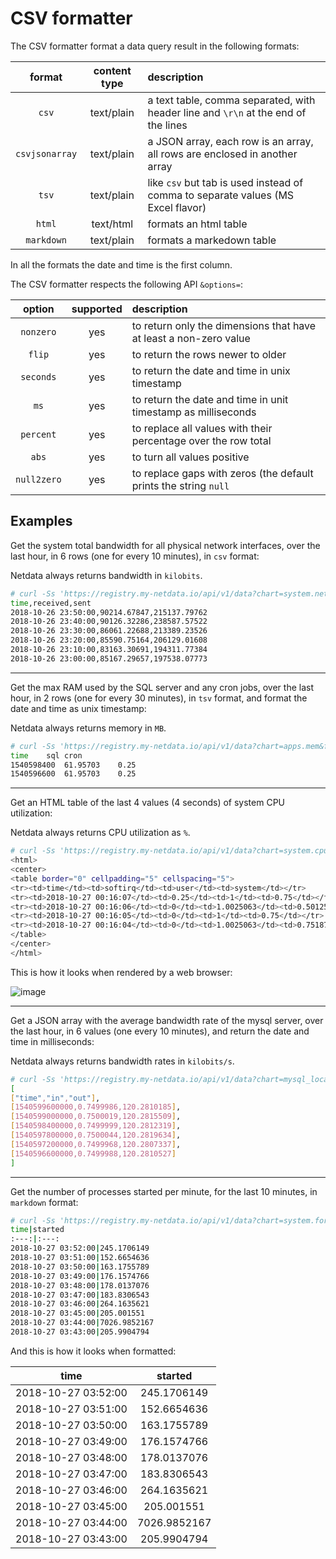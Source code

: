 # CSV formatter

The CSV formatter format a data query result in the following formats:

format|content type|description
:---:|:---:|:-----
`csv`|text/plain|a text table, comma separated, with header line and `\r\n` at the end of the lines
`csvjsonarray`|text/plain|a JSON array, each row is an array, all rows are enclosed in another array
`tsv`|text/plain|like `csv` but tab is used instead of comma to separate values (MS Excel flavor)
`html`|text/html|formats an html table
`markdown`|text/plain|formats a markedown table

In all the formats the date and time is the first column.

The CSV formatter respects the following API `&options=`:

option|supported|description
:---:|:---:|:---
`nonzero`|yes|to return only the dimensions that have at least a non-zero value
`flip`|yes|to return the rows newer to older
`seconds`|yes|to return the date and time in unix timestamp
`ms`|yes|to return the date and time in unit timestamp as milliseconds
`percent`|yes|to replace all values with their percentage over the row total
`abs`|yes|to turn all values positive
`null2zero`|yes|to replace gaps with zeros (the default prints the string `null`


## Examples

Get the system total bandwidth for all physical network interfaces, over the last hour,
in 6 rows (one for every 10 minutes), in `csv` format:

Netdata always returns bandwidth in `kilobits`.

```bash
# curl -Ss 'https://registry.my-netdata.io/api/v1/data?chart=system.net&format=csv&after=-3600&group=sum&points=6&options=abs'
time,received,sent
2018-10-26 23:50:00,90214.67847,215137.79762
2018-10-26 23:40:00,90126.32286,238587.57522
2018-10-26 23:30:00,86061.22688,213389.23526
2018-10-26 23:20:00,85590.75164,206129.01608
2018-10-26 23:10:00,83163.30691,194311.77384
2018-10-26 23:00:00,85167.29657,197538.07773
```

---

Get the max RAM used by the SQL server and any cron jobs, over the last hour, in 2 rows (one for every 30
minutes), in `tsv` format, and format the date and time as unix timestamp:

Netdata always returns memory in `MB`.

```bash
# curl -Ss 'https://registry.my-netdata.io/api/v1/data?chart=apps.mem&format=tsv&after=-3600&group=max&points=2&options=nonzero,seconds&dimensions=sql,cron'
time	sql	cron
1540598400	61.95703	0.25
1540596600	61.95703	0.25
```

---

Get an HTML table of the last 4 values (4 seconds) of system CPU utilization:

Netdata always returns CPU utilization as `%`.

```bash
# curl -Ss 'https://registry.my-netdata.io/api/v1/data?chart=system.cpu&format=html&after=-4&options=nonzero'
<html>
<center>
<table border="0" cellpadding="5" cellspacing="5">
<tr><td>time</td><td>softirq</td><td>user</td><td>system</td></tr>
<tr><td>2018-10-27 00:16:07</td><td>0.25</td><td>1</td><td>0.75</td></tr>
<tr><td>2018-10-27 00:16:06</td><td>0</td><td>1.0025063</td><td>0.5012531</td></tr>
<tr><td>2018-10-27 00:16:05</td><td>0</td><td>1</td><td>0.75</td></tr>
<tr><td>2018-10-27 00:16:04</td><td>0</td><td>1.0025063</td><td>0.7518797</td></tr>
</table>
</center>
</html>
```

This is how it looks when rendered by a web browser:

![image](https://user-images.githubusercontent.com/2662304/47597887-bafbf480-d99c-11e8-864a-d880bb8d2e5b.png)


---

Get a JSON array with the average bandwidth rate of the mysql server, over the last hour, in 6 values
(one every 10 minutes), and return the date and time in milliseconds:

Netdata always returns bandwidth rates in `kilobits/s`.

```bash
# curl -Ss 'https://registry.my-netdata.io/api/v1/data?chart=mysql_local.net&format=csvjsonarray&after=-3600&points=6&group=average&options=abs,ms'
[
["time","in","out"],
[1540599600000,0.7499986,120.2810185],
[1540599000000,0.7500019,120.2815509],
[1540598400000,0.7499999,120.2812319],
[1540597800000,0.7500044,120.2819634],
[1540597200000,0.7499968,120.2807337],
[1540596600000,0.7499988,120.2810527]
]
``` 

---

Get the number of processes started per minute, for the last 10 minutes, in `markdown` format:

```bash
# curl -Ss 'https://registry.my-netdata.io/api/v1/data?chart=system.forks&format=markdown&after=-600&points=10&group=sum'
time|started
:---:|:---:
2018-10-27 03:52:00|245.1706149
2018-10-27 03:51:00|152.6654636
2018-10-27 03:50:00|163.1755789
2018-10-27 03:49:00|176.1574766
2018-10-27 03:48:00|178.0137076
2018-10-27 03:47:00|183.8306543
2018-10-27 03:46:00|264.1635621
2018-10-27 03:45:00|205.001551
2018-10-27 03:44:00|7026.9852167
2018-10-27 03:43:00|205.9904794
```

And this is how it looks when formatted:

time|started
:---:|:---:
2018-10-27 03:52:00|245.1706149
2018-10-27 03:51:00|152.6654636
2018-10-27 03:50:00|163.1755789
2018-10-27 03:49:00|176.1574766
2018-10-27 03:48:00|178.0137076
2018-10-27 03:47:00|183.8306543
2018-10-27 03:46:00|264.1635621
2018-10-27 03:45:00|205.001551
2018-10-27 03:44:00|7026.9852167
2018-10-27 03:43:00|205.9904794
